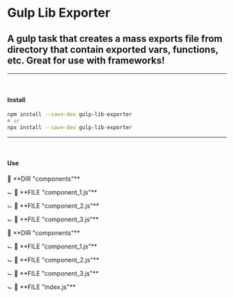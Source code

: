 # Gulp Lib Exporter

## A gulp task that creates a mass exports file from directory that contain exported vars, functions, etc. Great for use with frameworks!
---
<br>

#### Install
```bash
npm install --save-dev gulp-lib-exporter
# or
npx install --save-dev gulp-lib-exporter
```
---
<br>

#### Use

<!-- <p></p> -->

<p>📁 **DIR "components"**</p>
<p>⌙ 📄 **FILE "component_1.js"**</p>
<p>⌙ 📄 **FILE "component_2.js"**</p>
<p>⌙ 📄 **FILE "component_3.js"**</p>


<p>📁 **DIR "components"**</p>
<p>⌙ 📄 **FILE "component_1.js"**</p>
<p>⌙ 📄 **FILE "component_2.js"**</p>
<p>⌙ 📄 **FILE "component_3.js"**</p>
<p>⌙ 📑 **FILE "index.js"**</p>
